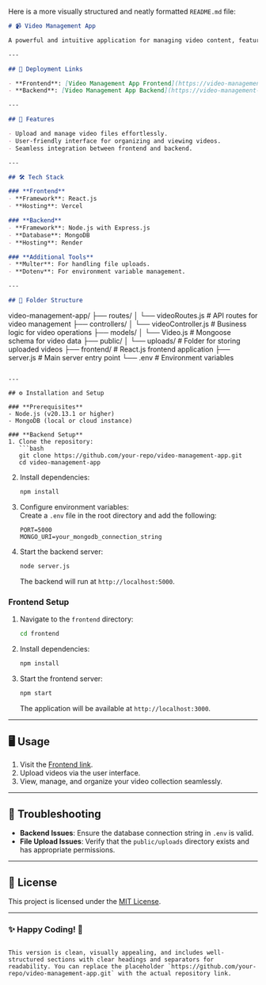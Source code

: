 Here is a more visually structured and neatly formatted `README.md` file: 

```markdown
# 📹 Video Management App

A powerful and intuitive application for managing video content, featuring upload, viewing, and organizational capabilities.  

---

## 🚀 Deployment Links

- **Frontend**: [Video Management App Frontend](https://video-management-app-front-end.vercel.app/)  
- **Backend**: [Video Management App Backend](https://video-management-app.onrender.com/)  

---

## 🌟 Features

- Upload and manage video files effortlessly.  
- User-friendly interface for organizing and viewing videos.  
- Seamless integration between frontend and backend.  

---

## 🛠️ Tech Stack

### **Frontend**
- **Framework**: React.js  
- **Hosting**: Vercel  

### **Backend**
- **Framework**: Node.js with Express.js  
- **Database**: MongoDB  
- **Hosting**: Render  

### **Additional Tools**
- **Multer**: For handling file uploads.  
- **Dotenv**: For environment variable management.  

---

## 📂 Folder Structure

```
video-management-app/
├── routes/
│   └── videoRoutes.js   # API routes for video management
├── controllers/
│   └── videoController.js # Business logic for video operations
├── models/
│   └── Video.js         # Mongoose schema for video data
├── public/
│   └── uploads/         # Folder for storing uploaded videos
├── frontend/            # React.js frontend application
├── server.js            # Main server entry point
└── .env                 # Environment variables
```

---

## ⚙️ Installation and Setup

### **Prerequisites**
- Node.js (v20.13.1 or higher)  
- MongoDB (local or cloud instance)  

### **Backend Setup**
1. Clone the repository:  
   ```bash
   git clone https://github.com/your-repo/video-management-app.git
   cd video-management-app
   ```

2. Install dependencies:  
   ```bash
   npm install
   ```

3. Configure environment variables:  
   Create a `.env` file in the root directory and add the following:  
   ```env
   PORT=5000
   MONGO_URI=your_mongodb_connection_string
   ```

4. Start the backend server:  
   ```bash
   node server.js
   ```  
   The backend will run at `http://localhost:5000`.  

### **Frontend Setup**
1. Navigate to the `frontend` directory:  
   ```bash
   cd frontend
   ```

2. Install dependencies:  
   ```bash
   npm install
   ```

3. Start the frontend server:  
   ```bash
   npm start
   ```  
   The application will be available at `http://localhost:3000`.  

---

## 🖥️ Usage

1. Visit the [Frontend link](https://video-management-app-front-end.vercel.app/).  
2. Upload videos via the user interface.  
3. View, manage, and organize your video collection seamlessly.  

---

## 🔧 Troubleshooting

- **Backend Issues**: Ensure the database connection string in `.env` is valid.  
- **File Upload Issues**: Verify that the `public/uploads` directory exists and has appropriate permissions.  

---

## 📜 License

This project is licensed under the [MIT License](LICENSE).  

---

### ✨ Happy Coding! 🎥  
```

This version is clean, visually appealing, and includes well-structured sections with clear headings and separators for readability. You can replace the placeholder `https://github.com/your-repo/video-management-app.git` with the actual repository link.